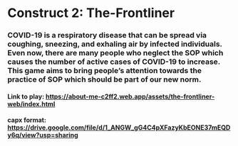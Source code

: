 # Construct 2: The-Frontliner

### COVID-19 is a respiratory disease that can be spread via coughing, sneezing, and exhaling air by infected individuals. Even now, there are many people who neglect the SOP which causes the number of active cases of COVID-19 to increase. This game aims to bring people’s attention towards the practice of SOP which should be part of our new norm.

#### Link to play: https://about-me-c2ff2.web.app/assets/the-frontliner-web/index.html
#### capx format: https://drive.google.com/file/d/1_ANGW_gG4C4pXFazyKbEONE37mEQDy6q/view?usp=sharing
